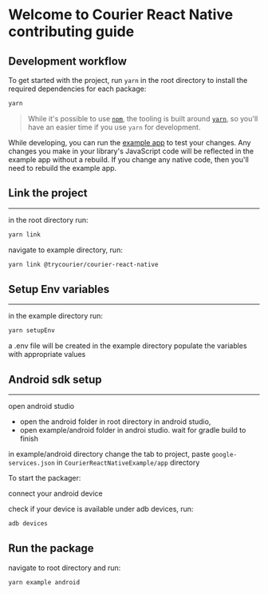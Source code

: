 # Welcome to Courier React Native contributing guide

## Development workflow

To get started with the project, run `yarn` in the root directory to install the required dependencies for each package:

```sh
yarn
```

> While it's possible to use [`npm`](https://github.com/npm/cli), the tooling is built around [`yarn`](https://classic.yarnpkg.com/), so you'll have an easier time if you use `yarn` for development.

While developing, you can run the [example app](/example/) to test your changes. Any changes you make in your library's JavaScript code will be reflected in the example app without a rebuild. If you change any native code, then you'll need to rebuild the example app.

## Link the project

---

in the root directory run:

```sh
yarn link
```

navigate to example directory, run:

```sh
yarn link @trycourier/courier-react-native
```

## Setup Env variables

---

in the example directory run:

```sh
yarn setupEnv
```

a .env file will be created in the example directory
populate the variables with appropriate values

## Android sdk setup

---

open android studio

- open the android folder in root directory in android studio,
- open example/android folder in androi studio. wait for gradle build to finish

in example/android directory change the tab to project, paste
`google-services.json` in `CourierReactNativeExample/app` directory

To start the packager:

connect your android device

check if your device is available under adb devices, run:

```sh
adb devices
```

## Run the package

navigate to root directory and run:

```sh
yarn example android
```
